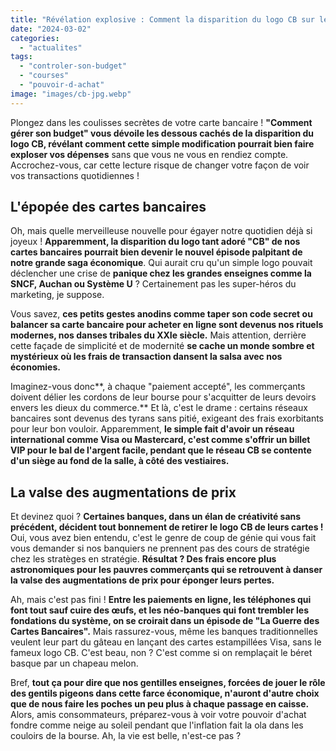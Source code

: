 ```yaml
---
title: "Révélation explosive : Comment la disparition du logo CB sur les cartes bancaires va faire grimper vos factures sans que vous ne le remarquiez !"
date: "2024-03-02"
categories: 
  - "actualites"
tags: 
  - "controler-son-budget"
  - "courses"
  - "pouvoir-d-achat"
image: "images/cb-jpg.webp"
---
```


Plongez dans les coulisses secrètes de votre carte bancaire ! **"Comment gérer son budget" vous dévoile les dessous cachés de la disparition du logo CB, révélant comment cette simple modification pourrait bien faire exploser vos dépenses** sans que vous ne vous en rendiez compte. Accrochez-vous, car cette lecture risque de changer votre façon de voir vos transactions quotidiennes !

## **L'épopée des cartes bancaires**

Oh, mais quelle merveilleuse nouvelle pour égayer notre quotidien déjà si joyeux ! **Apparemment, la disparition du logo tant adoré "CB" de nos cartes bancaires pourrait bien devenir le nouvel épisode palpitant de notre grande saga économique**. Qui aurait cru qu'un simple logo pouvait déclencher une crise de **panique chez les grandes enseignes comme la SNCF, Auchan ou Système U** ? Certainement pas les super-héros du marketing, je suppose.

Vous savez, **ces petits gestes anodins comme taper son code secret ou balancer sa carte bancaire pour acheter en ligne sont devenus nos rituels modernes, nos danses tribales du XXIe siècle.** Mais attention, derrière cette façade de simplicité et de modernité **se cache un monde sombre et mystérieux où les frais de transaction dansent la salsa avec nos économies.**

Imaginez-vous donc**, à chaque "paiement accepté", les commerçants doivent délier les cordons de leur bourse pour s'acquitter de leurs devoirs envers les dieux du commerce.** Et là, c'est le drame : certains réseaux bancaires sont devenus des tyrans sans pitié, exigeant des frais exorbitants pour leur bon vouloir. Apparemment, **le simple fait d'avoir un réseau international comme Visa ou Mastercard, c'est comme s'offrir un billet VIP pour le bal de l'argent facile, pendant que le réseau CB se contente d'un siège au fond de la salle, à côté des vestiaires.**

## **La valse des augmentations de prix**

Et devinez quoi ? **Certaines banques, dans un élan de créativité sans précédent, décident tout bonnement de retirer le logo CB de leurs cartes !** Oui, vous avez bien entendu, c'est le genre de coup de génie qui vous fait vous demander si nos banquiers ne prennent pas des cours de stratégie chez les stratèges en stratégie. **Résultat ? Des frais encore plus astronomiques pour les pauvres commerçants qui se retrouvent à danser la valse des augmentations de prix pour éponger leurs pertes.**

Ah, mais c'est pas fini ! **Entre les paiements en ligne, les téléphones qui font tout sauf cuire des œufs, et les néo-banques qui font trembler les fondations du système, on se croirait dans un épisode de "La Guerre des Cartes Bancaires".** Mais rassurez-vous, même les banques traditionnelles veulent leur part du gâteau en lançant des cartes estampillées Visa, sans le fameux logo CB. C'est beau, non ? C'est comme si on remplaçait le béret basque par un chapeau melon.

Bref, **tout ça pour dire que nos gentilles enseignes, forcées de jouer le rôle des gentils pigeons dans cette farce économique, n'auront d'autre choix que de nous faire les poches un peu plus à chaque passage en caisse.** Alors, amis consommateurs, préparez-vous à voir votre pouvoir d'achat fondre comme neige au soleil pendant que l'inflation fait la ola dans les couloirs de la bourse. Ah, la vie est belle, n'est-ce pas ?
